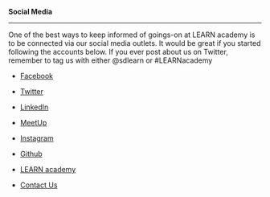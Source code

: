 **Social Media**

--------------------------

One of the best ways to keep informed of goings-on at LEARN academy is to be connected via our social media outlets. It would be great if you started following the accounts below.
If you ever post about us on Twitter, remember to tag us with either @sdlearn or #LEARNacademy

- [Facebook](http://www.facebook.com/LEARNacademy)

- [Twitter](http://twitter.com/@SDLEARN)

- [LinkedIn](https://www.linkedin.com/company/sd-learn)

- [MeetUp](www.meetup.com/LEARN-academy)

- [Instagram](https://www.instagram.com/sdlearn/)

- [Github](http://www.github.com/LEARNAcademy)

- [LEARN academy](http://www.learnacademy.org)

- [Contact Us](mailto:hello@learnacademy.org)
